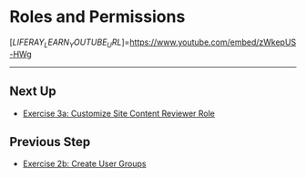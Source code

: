 # Roles and Permissions

[$LIFERAY_LEARN_YOUTUBE_URL$]=https://www.youtube.com/embed/zWkepUS-HWg

---

## Next Up

* [Exercise 3a: Customize Site Content Reviewer Role](./exercise-3a-customize-site-content-reviewer-role.md) 

## Previous Step

* [Exercise 2b: Create User Groups](./exercise-2b-create-user-groups.md) 